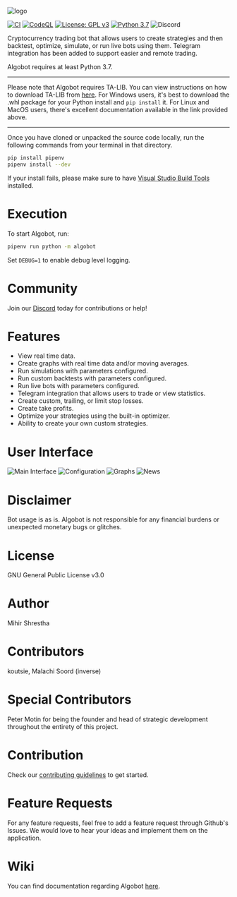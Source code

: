 ![logo](https://github.com/ZENALC/algobot/blob/master/media/algobot.png?raw=true)

[![CI](https://github.com/ZENALC/algobot/actions/workflows/ci.yml/badge.svg)](https://github.com/ZENALC/algobot/actions/workflows/ci.yml)
[![CodeQL](https://github.com/ZENALC/algobot/actions/workflows/codeql-analysis.yml/badge.svg)](https://github.com/ZENALC/algobot/actions/workflows/codeql-analysis.yml)
[![License: GPL v3](https://img.shields.io/badge/License-GPLv3-blue.svg)](https://www.gnu.org/licenses/gpl-3.0)
[![Python 3.7](https://img.shields.io/badge/python-3.7-blue.svg)](https://www.python.org/downloads/release/python-370/)
![Discord](https://img.shields.io/discord/863916085832974346)

Cryptocurrency trading bot that allows users to create strategies and then backtest, optimize, simulate, or run live bots using them. Telegram integration has been added to support easier and remote trading.

Algobot requires at least Python 3.7.

<hr>

Please note that Algobot requires TA-LIB. You can view instructions on how to download TA-LIB from [here](https://github.com/mrjbq7/ta-lib). For Windows users, it's best to download the .whl package for your Python install and `pip install` it. For Linux and MacOS users, there's excellent documentation available in the link provided above.

<hr>

Once you have cloned or unpacked the source code locally, run the following commands from your terminal in that directory.

```bash
pip install pipenv
pipenv install --dev
```

If your install fails, please make sure to have [Visual Studio Build Tools](https://visualstudio.microsoft.com/downloads/#build-tools-for-visual-studio-2019) installed.

# Execution

To start Algobot, run:

```bash
pipenv run python -m algobot
```

Set `DEBUG=1` to enable debug level logging.

# Community

Join our [Discord](https://discord.gg/ZWdHxhVbNP) today for contributions or help!

# Features

- View real time data.
- Create graphs with real time data and/or moving averages.
- Run simulations with parameters configured.
- Run custom backtests with parameters configured.
- Run live bots with parameters configured.
- Telegram integration that allows users to trade or view statistics.
- Create custom, trailing, or limit stop losses.
- Create take profits.
- Optimize your strategies using the built-in optimizer.
- Ability to create your own custom strategies.

# User Interface

![Main Interface](https://i.imgur.com/Y6FD5O5.png)
![Configuration](https://i.imgur.com/JTvHRXf.png)
![Graphs](https://i.imgur.com/M9Oz3Q6.png)
![News](https://i.imgur.com/Ec6Tw17.png)

# Disclaimer

Bot usage is as is. Algobot is not responsible for any financial burdens or unexpected monetary bugs or glitches.

# License

GNU General Public License v3.0

# Author

Mihir Shrestha

# Contributors

koutsie, Malachi Soord (inverse)

# Special Contributors

Peter Motin for being the founder and head of strategic development throughout the entirety of this project.

# Contribution

Check our [contributing guidelines](CONTRIBUTING.md) to get started.

# Feature Requests

For any feature requests, feel free to add a feature request through Github's Issues. We would love to hear your ideas and implement them on the application.

# Wiki

You can find documentation regarding Algobot [here](https://github.com/ZENALC/algobot/wiki).
